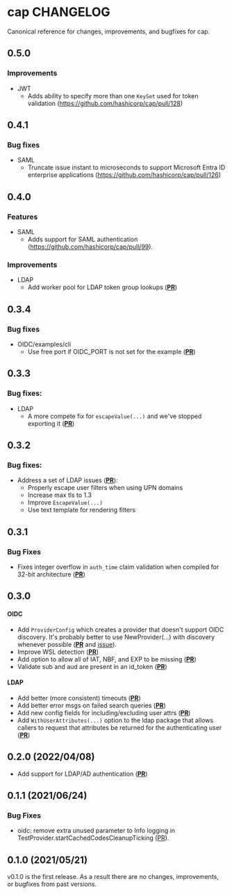 # cap CHANGELOG

Canonical reference for changes, improvements, and bugfixes for cap.

## 0.5.0

### Improvements

* JWT
  * Adds ability to specify more than one `KeySet` used for token validation (https://github.com/hashicorp/cap/pull/128)

## 0.4.1

### Bug fixes

* SAML
  * Truncate issue instant to microseconds to support Microsoft Entra ID enterprise applications (https://github.com/hashicorp/cap/pull/126)

## 0.4.0

### Features

* SAML 
  * Adds support for SAML authentication (https://github.com/hashicorp/cap/pull/99).

### Improvements

* LDAP
  * Add worker pool for LDAP token group lookups ([**PR**](https://github.com/hashicorp/cap/pull/98))

## 0.3.4

### Bug fixes

* OIDC/examples/cli
  * Use free port if OIDC_PORT is not set for the example ([**PR**](https://github.com/hashicorp/cap/pull/79))


## 0.3.3
### Bug fixes:
* LDAP
  * A more compete fix for `escapeValue(...)` and we've stopped exporting it ([**PR**](https://github.com/hashicorp/cap/pull/78))
## 0.3.2

### Bug fixes:
* Address a set of LDAP issues ([**PR**](https://github.com/hashicorp/cap/pull/77)):
  * Properly escape user filters when using UPN domains
  * Increase max tls to 1.3
  * Improve `EscapeValue(...)`
  * Use text template for rendering filters

## 0.3.1

### Bug Fixes
* Fixes integer overflow in `auth_time` claim validation when compiled for 32-bit 
  architecture ([**PR**](https://github.com/hashicorp/cap/pull/76))

## 0.3.0
#### OIDC
* Add `ProviderConfig` which creates a provider that doesn't support
  OIDC discovery. It's probably better to use NewProvider(...) with discovery
  whenever possible ([**PR**](https://github.com/hashicorp/cap/pull/57) and [issue](https://github.com/hashicorp/cap/issues/55)).
* Improve WSL detection ([**PR**](https://github.com/hashicorp/cap/pull/51))
* Add option to allow all of IAT, NBF, and EXP to be missing
  ([**PR**](https://github.com/hashicorp/cap/pull/50))
* Validate sub and aud are present in an id_token ([**PR**](https://github.com/hashicorp/cap/pull/48))

#### LDAP
* Add better (more consistent) timeouts ([**PR**](https://github.com/hashicorp/cap/pull/61))
* Add better error msgs on failed search queries ([**PR**](https://github.com/hashicorp/cap/pull/60))
* Add new config fields for including/excluding user attrs ([**PR**](https://github.com/hashicorp/cap/pull/59))
* Add `WithUserAttributes(...)` option to the ldap package that allows callers
  to request that attributes be returned for the authenticating user ([**PR**](https://github.com/hashicorp/cap/pull/58))



## 0.2.0 (2022/04/08)
* Add support for LDAP/AD authentication ([**PR**](https://github.com/hashicorp/cap/pull/47))
  

## 0.1.1 (2021/06/24)

### Bug Fixes

* oidc: remove extra unused parameter to Info logging in TestProvider.startCachedCodesCleanupTicking
  ([PR](https://github.com/hashicorp/cap/pull/42)).

## 0.1.0 (2021/05/21)

v0.1.0 is the first release.  As a result there are no changes, improvements, or bugfixes from past versions.

